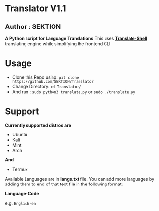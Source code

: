 # Translator V1.1
## Author : SEKTION

**A Python script for Language Translations**
This uses [**Translate-Shell**](https://github.com/soimort/translate-shell) translating engine while simplifying the frontend CLI

# Usage
- Clone this Repo using:
`git clone https://github.com/SEKTION/Translator`
- Change Directory:
`cd Translator/`
- And run : 
`sudo python3 translate.py` or `sudo ./translate.py`

# Support
**Currently supported distros are**
- Ubuntu
- Kali
- Mint
- Arch

**And**
- Termux


Available Languages are in **langs.txt** file.
You can add more languages by adding them to end of that text file in the following format:

**Language-Code**

e.g. `English-en`
